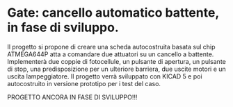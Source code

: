 # Gate: cancello automatico battente, in fase di sviluppo.

Il progetto si propone di creare una scheda autocostruita basata sul chip ATMEGA644P atta a comandare due attuatori su un cancello a battente.
Implementerà due coppie di fotocellule, un pulsante di apertura, un pulsante di stop, una predisposizione per un ulteriore barriera,
due uscite motori e un uscita lampeggiatore.
Il progetto verrà sviluppato con KICAD 5 e poi autocostruito in versione prototipo per i test del caso.

PROGETTO ANCORA IN FASE DI SVILUPPO!!!
